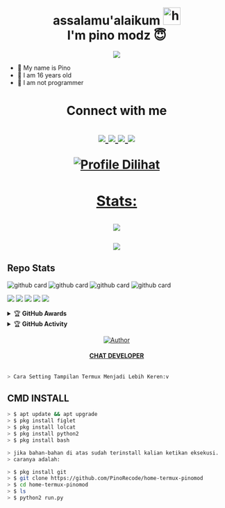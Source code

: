 <h1 align="center">assalamu'alaikum <img src="https://user-images.githubusercontent.com/1303154/88677602-1635ba80-d120-11ea-84d8-d263ba5fc3c0.gif" width="40px" alt="hi"><br>I'm pino modz 😇 </h1>
<p align="center">
  <img src="https://d.top4top.io/p_2059mc6d10.png" />
</p>

- 👼 My name is Pino 
- 🍼 I am 16 years old 
- 🔭 I am not programmer

<h1 align="center"> Connect with me
<p align="center">
  <a href="https://instagram.com/xnoob_ganz"><img src="https://img.shields.io/badge/Instagram-E4405F?style=for-the-badge&logo=instagram&logoColor=white"/> 
  <a href="https://api.whatsapp.com/send/?phone=6285869484139&text=Assalamualaikum+Stah+Bolehkah+Kita+Berteman+?"><img src="https://img.shields.io/badge/WhatsApp-25D366?style=for-the-badge&logo=whatsapp&logoColor=white" />
  <a href="https://github.com/PinoRecode"><img src="https://img.shields.io/badge/-GitHub-black?style=flat-square&logo=github" /> 
  <a href="https://www.youtube.com/channel/UCMnOhcDe_-8yE9jobx-JenA"><img src="https://img.shields.io/youtube/channel/subscribers/UCMnOhcDe_-8yE9jobx-JenA?style=social" /> <br>
</p>


![Profile Dilihat](https://komarev.com/ghpvc/?username=pinomodz&color=blue&style=flat-square&label=Profile+Dilihat)
### Stats:

<p align="center"><a href="https://github.com/PinoRecode"><img src="https://github-readme-stats.vercel.app/api?username=PinoRecode&show_icons=true&theme=radical"></a></p>
<p align="center"><a href="https://github.com/PinoRecode"><img src="https://github-readme-stats.vercel.app/api/top-langs/?username=PinoRecode&theme=radical&layout=compact"></a></p> 

## Repo Stats
![github card](https://github-readme-stats.vercel.app/api/pin/?username=PinoRecode&repo=ABOUT&theme=nightowl)
![github card](https://github-readme-stats.vercel.app/api/pin/?username=PinoRecode&repo=home-termux-pinomod&theme=nightowl)
![github card](https://github-readme-stats.vercel.app/api/pin/?username=PinoRecode&repo=Bot-Wa&theme=nightowl)
![github card](https://github-readme-stats.vercel.app/api/pin/?username=PinoRecode&repo=self&theme=nightowl)


<p>
    <img src="https://img.shields.io/badge/OS-Linux-blue?&logo=Linux" />
    <img src="https://img.shields.io/badge/OS-Windows-blue?&logo=Windows" />
    <img src="https://img.shields.io/badge/IDE-Xcode-blue?&logo=xcode" />
    <img src="https://img.shields.io/badge/Text%20Editor-Visual%20Studio%20Code-blue?&logo=visual%20studio%20code&logoColor=blue" />
    <img src="https://img.shields.io/badge/Sublime%20Text-gray?&logo=Sublime-Text" />
</p>
<details>
    <summary>&#127942 <b>GitHub Awards</b></summary><br/>

![Github Trophy](https://github-profile-trophy.vercel.app/?username=phaticusthiccy)

</details>

<details>
    <summary>&#127942 <b>GitHub Activity</b></summary><br/>

![Metrics](https://metrics.lecoq.io/PinoRecode?template=classic&repositories.forks=true&languages=1&languages.colors=github&languages.threshold=0%25&config.timezone=Asia%2FSemarang)

</details>

<p>

>
>
>
</div>
<p align="center">
  <a href="https://github.com/PinoRecode/"><img title="Author" src="https://img.shields.io/badge/Author-PINOXCODE-red.svg?style=for-the-badge&logo=github" /></a>
  <h4 align="center">
  <a href="https://wa.me/628992176733"> CHAT DEVELOPER </a>
</h4>
</p>

```bash

> Cara Setting Tampilan Termux Menjadi Lebih Keren:v

```

## CMD INSTALL 
```bash 
> $ apt update && apt upgrade
> $ pkg install figlet
> $ pkg install lolcat
> $ pkg install python2
> $ pkg install bash

> jika bahan-bahan di atas sudah terinstall kalian ketikan eksekusi.
> caranya adalah:

> $ pkg install git
> $ git clone https://github.com/PinoRecode/home-termux-pinomod
> $ cd home-termux-pinomod
> $ ls
> $ python2 run.py

```
